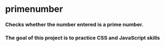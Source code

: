 # primenumber
### Checks whether the number entered is a prime number.
 ### The goal of this project is to practice CSS and JavaScript skills

